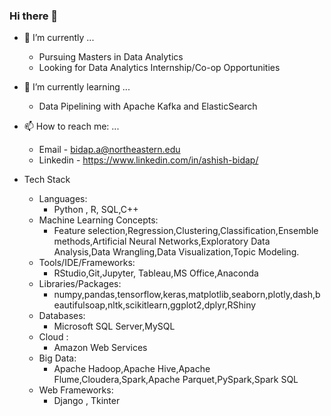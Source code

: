 ### Hi there 👋

<!--
**aashish-bidap/aashish-bidap** is a ✨ _special_ ✨ repository because its `README.md` (this file) appears on your GitHub profile.

Here are some ideas to get you started:
-->

- 🔭 I’m currently ... 
  - Pursuing Masters in Data Analytics
  - Looking for Data Analytics Internship/Co-op Opportunities
- 🌱 I’m currently learning ...
  - Data Pipelining with Apache Kafka and ElasticSearch
- 📫 How to reach me: ...
  - Email - bidap.a@northeastern.edu
  - Linkedin - https://www.linkedin.com/in/ashish-bidap/

- Tech Stack
    - Languages:
      - Python , R, SQL,C++
    - Machine Learning Concepts:
      - Feature selection,Regression,Clustering,Classification,Ensemble methods,Artificial Neural Networks,Exploratory Data Analysis,Data Wrangling,Data Visualization,Topic Modeling.
    - Tools/IDE/Frameworks: 
      - RStudio,Git,Jupyter, Tableau,MS Office,Anaconda
    - Libraries/Packages: 
      - numpy,pandas,tensorflow,keras,matplotlib,seaborn,plotly,dash,beautifulsoap,nltk,scikitlearn,ggplot2,dplyr,RShiny
    - Databases:
      - Microsoft SQL Server,MySQL
    - Cloud : 
      - Amazon Web Services
    - Big Data: 
      - Apache Hadoop,Apache Hive,Apache Flume,Cloudera,Spark,Apache Parquet,PySpark,Spark SQL 
    - Web Frameworks:
      - Django , Tkinter
